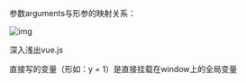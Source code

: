 参数arguments与形参的映射关系：

![img](file:///F:\Tecent_log\2931558140\Image\Group2\@J\%6\@J%6Y`4@{_`E~@}OOU~X7ED.png)

深入浅出vue.js



直接写的变量（形如：y = 1）是直接挂载在window上的全局变量
